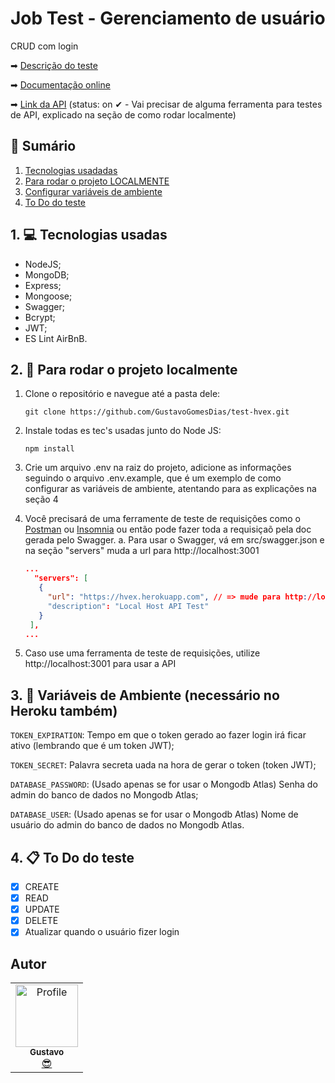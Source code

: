 # Job Test - Gerenciamento de usuário

CRUD com login

➡ [Descrição do teste](https://github.com/GustavoGomesDias/test-hvex/blob/main/test-description.md)

➡ [Documentação online](https://hvex.herokuapp.com/docs/)

➡ [Link da API](https://hvex.herokuapp.com) (status: on ✔ - Vai precisar de alguma ferramenta para testes de API, explicado na seção de como rodar localmente)

## 📕 Sumário
1. [Tecnologias usadadas](https://github.com/GustavoGomesDias/test-hvex#1--tecnologias-usadas)
2. [Para rodar o projeto LOCALMENTE](https://github.com/GustavoGomesDias/test-hvex#2--para-rodar-o-projeto-localmente)
3. [Configurar variáveis de ambiente](https://github.com/GustavoGomesDias/test-hvex#3--vari%C3%A1veis-de-ambiente-necess%C3%A1rio-no-heroku-tamb%C3%A9m)
4. [To Do do teste](https://github.com/GustavoGomesDias/test-hvex/blob/main/README.md#4--to-do-do-teste)

## 1. 💻 Tecnologias usadas
* NodeJS;
* MongoDB;
* Express;
* Mongoose;
* Swagger;
* Bcrypt;
* JWT;
* ES Lint AirBnB.

## 2. 🎉 Para rodar o projeto localmente
1. Clone o repositório e navegue até a pasta dele:

    ```
    git clone https://github.com/GustavoGomesDias/test-hvex.git 
    ```

2. Instale todas es tec's usadas junto do Node JS:

    ```
    npm install
    ```
3. Crie um arquivo .env na raiz do projeto, adicione as informações seguindo o arquivo .env.example, que é um exemplo de como configurar as variáveis de ambiente, atentando para as explicações na seção 4

4. Você precisará de uma ferramente de teste de requisições como o [Postman](https://www.postman.com/) ou [Insomnia](https://insomnia.rest/) ou então pode fazer toda a requisiçaõ pela doc gerada pelo Swagger.
   a. Para usar o Swagger, vá em src/swagger.json e na seção "servers" muda a url para http://localhost:3001
   ```json
   ...
     "servers": [
      {
        "url": "https://hvex.herokuapp.com", // => mude para http://localhost:3001
        "description": "Local Host API Test"
      }
    ],
   ...
   ```

5. Caso use uma ferramenta de teste de requisições, utilize http://localhost:3001 para usar a API

## 3. 🔐 Variáveis de Ambiente (necessário no Heroku também)
`TOKEN_EXPIRATION`: Tempo em que o token gerado ao fazer login irá ficar ativo (lembrando que é um token JWT);

`TOKEN_SECRET`: Palavra secreta uada na hora de gerar o token (token JWT);

`DATABASE_PASSWORD`: (Usado apenas se for usar o Mongodb Atlas) Senha do admin do banco de dados no Mongodb Atlas;

`DATABASE_USER`: (Usado apenas se for usar o Mongodb Atlas) Nome de usuário do admin do banco de dados no Mongodb Atlas.


## 4. 📋 To Do do teste

- [x] CREATE
- [x] READ
- [x] UPDATE
- [x] DELETE
- [x] Atualizar quando o usuário fizer login 

## Autor
<table>
  <tr>
    <td align="center"><a href="https://github.com/GustavoGomesDias"><img src="https://github.com/GustavoGomesDias.png" width="100px;" alt="Profile"/><br /><sub><b>Gustavo</b></sub></a><br /><a href="https://github.com/GustavoGomesDias" title="Code">😎</a></td>
  <tr>
</table>
